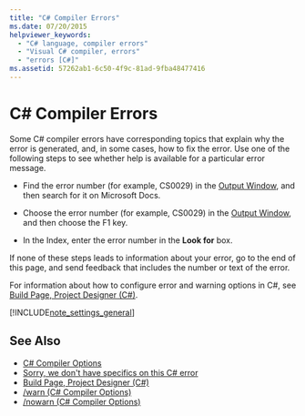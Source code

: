 ```yaml
---
title: "C# Compiler Errors"
ms.date: 07/20/2015
helpviewer_keywords: 
  - "C# language, compiler errors"
  - "Visual C# compiler, errors"
  - "errors [C#]"
ms.assetid: 57262ab1-6c50-4f9c-81ad-9fba48477416
---
```

# C# Compiler Errors

Some C# compiler errors have corresponding topics that explain why the error is generated, and, in some cases, how to fix the error. Use one of the following steps to see whether help is available for a particular error message.  
  
- Find the error number (for example, CS0029) in the [Output Window](/visualstudio/ide/reference/output-window), and then search for it on Microsoft Docs.  
  
- Choose the error number (for example, CS0029) in the [Output Window](/visualstudio/ide/reference/output-window), and then choose the F1 key.  
  
- In the Index, enter the error number in the **Look for** box.  
  
 If none of these steps leads to information about your error, go to the end of this page, and send feedback that includes the number or text of the error.  
  
 For information about how to configure error and warning options in C#, see [Build Page, Project Designer (C#)](/visualstudio/ide/reference/build-page-project-designer-csharp).  
  
[!INCLUDE[note_settings_general](~/includes/note-settings-general-md.md)]  
  
## See Also

- [C# Compiler Options](../../../csharp/language-reference/compiler-options/index.md)  
- [Sorry, we don't have specifics on this C# error](../../../csharp/misc/sorry-we-don-t-have-specifics-on-this-csharp-error.md)  
- [Build Page, Project Designer (C#)](/visualstudio/ide/reference/build-page-project-designer-csharp)  
- [/warn (C# Compiler Options)](../../../csharp/language-reference/compiler-options/warn-compiler-option.md)  
- [/nowarn (C# Compiler Options)](../../../csharp/language-reference/compiler-options/nowarn-compiler-option.md)
